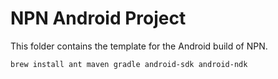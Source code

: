 <!--- Content managed by Project Forge, see [projectforge.md] for details. -->
# NPN Android Project

This folder contains the template for the Android build of NPN.

```shell
brew install ant maven gradle android-sdk android-ndk
```
